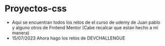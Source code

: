 # Proyectos-css
- Aqui se encuentran todos los retos de el curso de udemy de Juan pablo y alguno otros de Frntend Mentor (Cabe recalcar que estan hecho a mi manera)
- 15/07/2023 Ahora hago los retos de DEVCHALLENGUE
